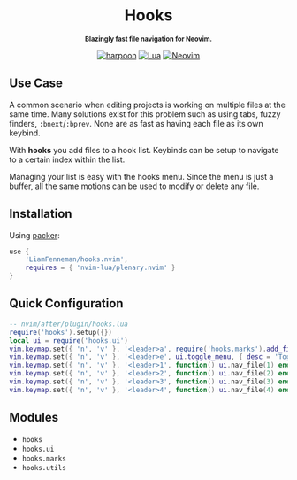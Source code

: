 <div align="center">

# Hooks
<sub>**Blazingly fast file navigation for Neovim.**</sub>

[![harpoon](https://img.shields.io/static/v1?label=Based%20on&message=harpoon&color=blueviolet&style=for-the-badge)](https://github.com/ThePrimeagen/harpoon)
[![Lua](https://img.shields.io/badge/Lua-blue.svg?style=for-the-badge&logo=lua)](http://www.lua.org)
[![Neovim](https://img.shields.io/badge/Neovim%200.8+-green.svg?style=for-the-badge&logo=neovim)](https://neovim.io)

</div>

## Use Case

A common scenario when editing projects is working on multiple files at the same time. Many solutions exist for this problem such as using tabs, fuzzy finders, `:bnext`/`:bprev`. None are as fast as having each file as its own keybind.

With **hooks** you add files to a hook list. Keybinds can be setup to navigate to a certain index within the list.

Managing your list is easy with the hooks menu. Since the menu is just a buffer, all the same motions can be used to modify or delete any file.

## Installation
Using [packer](https://github.com/wbthomason/packer.nvim):
```lua
use {
    'LiamFenneman/hooks.nvim',
    requires = { 'nvim-lua/plenary.nvim' }
}
```

## Quick Configuration

```lua
-- nvim/after/plugin/hooks.lua
require('hooks').setup({})
local ui = require('hooks.ui')
vim.keymap.set({ 'n', 'v' }, '<leader>a', require('hooks.marks').add_file, { desc = '[A]dd hook' })
vim.keymap.set({ 'n', 'v' }, '<leader>e', ui.toggle_menu, { desc = 'Toggle hook menu' })
vim.keymap.set({ 'n', 'v' }, '<leader>1', function() ui.nav_file(1) end, { desc = 'Go to hook [1]' })
vim.keymap.set({ 'n', 'v' }, '<leader>2', function() ui.nav_file(2) end, { desc = 'Go to hook [2]' })
vim.keymap.set({ 'n', 'v' }, '<leader>3', function() ui.nav_file(3) end, { desc = 'Go to hook [3]' })
vim.keymap.set({ 'n', 'v' }, '<leader>4', function() ui.nav_file(4) end, { desc = 'Go to hook [4]' })
```

## Modules
- `hooks`
- `hooks.ui`
- `hooks.marks`
- `hooks.utils`
